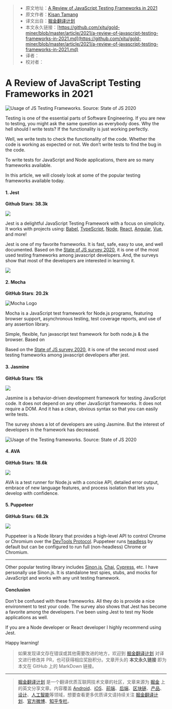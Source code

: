 > * 原文地址：[A Review of JavaScript Testing Frameworks in 2021](https://medium.com/javascript-in-plain-english/a-review-of-javascript-testing-frameworks-in-2021-fe5934567c2a)
> * 原文作者：[Kisan Tamang](https://medium.com/@kisantamang)
> * 译文出自：[掘金翻译计划](https://github.com/xitu/gold-miner)
> * 本文永久链接：[https://github.com/xitu/gold-miner/blob/master/article/2021/a-review-of-javascript-testing-frameworks-in-2021.md](https://github.com/xitu/gold-miner/blob/master/article/2021/a-review-of-javascript-testing-frameworks-in-2021.md)
> * 译者：
> * 校对者：

# A Review of JavaScript Testing Frameworks in 2021

![Usage of JS Testing Frameworks. Source: State of JS 2020](https://cdn-images-1.medium.com/max/3060/1*bpLclR6tFirmgc0bs3BvHQ.png)

Testing is one of the essential parts of Software Engineering. If you are new to testing, you might ask the same question as everybody does. Why the hell should I write tests? If the functionality is just working perfectly.

Well, we write tests to check the functionality of the code. Whether the code is working as expected or not. We don’t write tests to find the bug in the code.

To write tests for JavaScript and Node applications, there are so many frameworks available.

In this article, we will closely look at some of the popular testing frameworks available today.

#### 1. Jest

**Github Stars**: **38.3k**

![](https://cdn-images-1.medium.com/max/2000/0*ORx4FzFx1702SS1x.png)

Jest is a delightful JavaScript Testing Framework with a focus on simplicity. It works with projects using: [Babel](https://babeljs.io/), [TypeScript](https://www.typescriptlang.org/), [Node](https://nodejs.org/en/), [React](https://reactjs.org/), [Angular](https://angular.io/), [Vue](https://vuejs.org/), and more!

Jest is one of my favorite frameworks. It is fast, safe, easy to use, and well documented. Based on the [State of JS survey 2020](https://2020.stateofjs.com/en-US/), it is one of the most used testing frameworks among javascript developers. And, the surveys show that most of the developers are interested in learning it.

![](https://cdn-images-1.medium.com/max/3002/1*ABMiYTBr54hUQ0z70H5DGw.png)

#### 2. Mocha

**GitHub Stars**: **20.2k**

![Mocha Logo](https://cdn-images-1.medium.com/max/2000/1*if41jUf_RLXNEjCSz-2aBQ.png)

Mocha is a JavaScript test framework for Node.js programs, featuring browser support, asynchronous testing, test coverage reports, and use of any assertion library.

Simple, flexible, fun javascript test framework for both node.js & the browser. Based on

Based on the [State of JS survey 2020](https://2020.stateofjs.com/en-US/), it is one of the second most used testing frameworks among javascript developers after jest.

#### 3. Jasmine

**GitHub Stars**: **15k**

![](https://cdn-images-1.medium.com/max/NaN/1*4deASSS8X3i5_G0zBiYXDA.png)

Jasmine is a behavior-driven development framework for testing JavaScript code. It does not depend on any other JavaScript frameworks. It does not require a DOM. And it has a clean, obvious syntax so that you can easily write tests.

The survey shows a lot of developers are using Jasmine. But the interest of developers in the framework has decreased.

![Usage of the Testing frameworks. Source: State of JS 2020](https://cdn-images-1.medium.com/max/NaN/1*bpLclR6tFirmgc0bs3BvHQ.png)

#### 4. AVA

**GitHub Stars**: **18.6k**

![](https://cdn-images-1.medium.com/max/2000/0*_MnNTc5DD3wLQJMu)

AVA is a test runner for Node.js with a concise API, detailed error output, embrace of new language features, and process isolation that lets you develop with confidence.

#### 5. Puppeteer

**GitHub Stars:** **68.2k**

![](https://cdn-images-1.medium.com/max/2560/0*gfOux77U2JV6g3C5)

Puppeteer is a Node library that provides a high-level API to control Chrome or Chromium over the [DevTools Protocol](https://chromedevtools.github.io/devtools-protocol/). Puppeteer runs [headless](https://developers.google.com/web/updates/2017/04/headless-chrome) by default but can be configured to run full (non-headless) Chrome or Chromium.

---

Other popular testing library includes [Sinon.js](https://github.com/sinonjs/), [Chai](https://www.chaijs.com/), [Cypress](https://www.cypress.io/), etc. I have personally use Sinon.js. It is standalone test spies, stubs, and mocks for JavaScript and works with any unit testing framework.

#### Conclusion

Don’t be confused with these frameworks. All they do is provide a nice environment to test your code. The survey also shows that Jest has become a favorite among the developers. I’ve been using Jest to test my Node applications as well.

If you are a Node developer or React developer I highly recommend using Jest.

Happy learning!

> 如果发现译文存在错误或其他需要改进的地方，欢迎到 [掘金翻译计划](https://github.com/xitu/gold-miner) 对译文进行修改并 PR，也可获得相应奖励积分。文章开头的 **本文永久链接** 即为本文在 GitHub 上的 MarkDown 链接。

---

> [掘金翻译计划](https://github.com/xitu/gold-miner) 是一个翻译优质互联网技术文章的社区，文章来源为 [掘金](https://juejin.im) 上的英文分享文章。内容覆盖 [Android](https://github.com/xitu/gold-miner#android)、[iOS](https://github.com/xitu/gold-miner#ios)、[前端](https://github.com/xitu/gold-miner#前端)、[后端](https://github.com/xitu/gold-miner#后端)、[区块链](https://github.com/xitu/gold-miner#区块链)、[产品](https://github.com/xitu/gold-miner#产品)、[设计](https://github.com/xitu/gold-miner#设计)、[人工智能](https://github.com/xitu/gold-miner#人工智能)等领域，想要查看更多优质译文请持续关注 [掘金翻译计划](https://github.com/xitu/gold-miner)、[官方微博](http://weibo.com/juejinfanyi)、[知乎专栏](https://zhuanlan.zhihu.com/juejinfanyi)。
